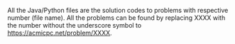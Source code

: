 All the Java/Python files are the solution codes to problems with respective number (file name).
All the problems can be found by replacing XXXX with the number without the underscore symbol to https://acmicpc.net/problem/XXXX.
